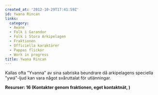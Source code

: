 ```yaml
---
created_at: '2012-10-29T17:41:59Z'
id: Ywana Rincan
links:
  category:
  - Awane
  - Folk i Garandor
  - Folk i Stora Arkipelagen
  - Fraktionen
  - Officiella karaktärer
  - Pappas flickor
  - Work in progress
title: Ywana Rincan
---
```


Kallas ofta "Yvanna" av sina sabriska beundrare då arkipelagens speciella "ywá"-ljud kan vara något
svåruttalat för utlänningar.

**Resurser: 16 (Kontakter genom fraktionen, eget kontaktnät, )** 
